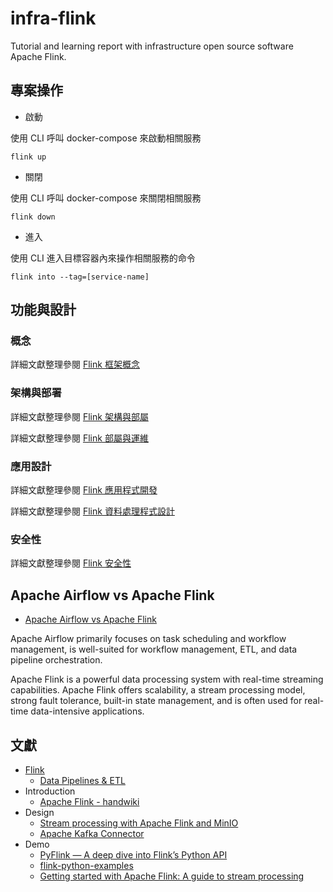 # infra-flink
Tutorial and learning report with infrastructure open source software Apache Flink.

## 專案操作

+ 啟動

使用 CLI 呼叫 docker-compose 來啟動相關服務

```
flink up
```

+ 關閉

使用 CLI 呼叫 docker-compose 來關閉相關服務

```
flink down
```

+ 進入

使用 CLI 進入目標容器內來操作相關服務的命令

```
flink into --tag=[service-name]
```

## 功能與設計

### 概念

詳細文獻整理參閱 [Flink 框架概念](./docs/concept.md)

### 架構與部署

詳細文獻整理參閱 [Flink 架構與部屬](./docs/architecture-and-deployment.md)

詳細文獻整理參閱 [Flink 部屬與運維](./docs/deploymenta-and-operate.md)

### 應用設計

詳細文獻整理參閱 [Flink 應用程式開發](./docs/application.md)

詳細文獻整理參閱 [Flink 資料處理程式設計](./docs/data-processing,md)

### 安全性

詳細文獻整理參閱 [Flink 安全性](./docs/security.md)

## Apache Airflow vs Apache Flink

+ [Apache Airflow vs Apache Flink](https://medium.com/@tonmoysaklain/c0f24f596130)

Apache Airflow primarily focuses on task scheduling and workflow management, is well-suited for workflow management, ETL, and data pipeline orchestration.

Apache Flink is a powerful data processing system with real-time streaming capabilities. Apache Flink offers scalability, a stream processing model, strong fault tolerance, built-in state management, and is often used for real-time data-intensive applications.

## 文獻

+ [Flink](https://zh.wikipedia.org/zh-tw/Apache_Flink)
    - [Data Pipelines & ETL](https://nightlies.apache.org/flink/flink-docs-lts/docs/learn-flink/etl/)
+ Introduction
    - [Apache Flink - handwiki](https://handwiki.org/wiki/Software:Apache_Flink)
+ Design
    - [Stream processing with Apache Flink and MinIO](https://blog.min.io/stream-processing-with-apache-flink-and-minio/)
    - [Apache Kafka Connector](https://nightlies.apache.org/flink/flink-docs-master/docs/connectors/datastream/kafka/)
+ Demo
  - [PyFlink — A deep dive into Flink’s Python API](https://quix.io/blog/pyflink-deep-dive)
  - [flink-python-examples](https://github.com/wdm0006/flink-python-examples)
  - [Getting started with Apache Flink: A guide to stream processing](https://m.mage.ai/getting-started-with-apache-flink-a-guide-to-stream-processing-70a785e4bcea)
